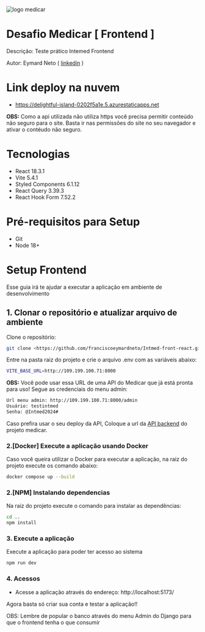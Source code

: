 ![logo medicar](https://i.postimg.cc/DZNPJSxk/Logo.png "logo medicar")
# Desafio Medicar  [ Frontend ]
Descrição: Teste prático Intemed Frontend

Autor: Eymard Neto ( [linkedin](https://www.linkedin.com/in/eymard-neto-216254207) )

# Link deploy na nuvem 
- https://delightful-island-0202f5a1e.5.azurestaticapps.net

**OBS:** Como a api utilizada não utiliza https você precisa permitir conteúdo não seguro para o site. Basta ir nas permissões do site no seu navegador e ativar o contéudo não seguro.

# Tecnologias

  - React 18.3.1
  - Vite 5.4.1
  - Styled Components 6.1.12
  - React Query 3.39.3
  - React Hook Form 7.52.2

# Pré-requisitos para Setup

- Git
- Node 18+

# Setup Frontend
Esse guia irá te ajudar a executar a aplicação em ambiente de desenvolvimento

## 1. Clonar o repositório e atualizar arquivo de ambiente
Clone o repositório:

```bash
git clone <https://github.com/franciscoeymardneto/Intmed-front-react.git>
```

Entre na pasta raiz do projeto e crie o arquivo .env com as variáveis abaixo:

```bash
VITE_BASE_URL=http://109.199.100.71:8000
```

**OBS:** Você pode usar essa URL de uma API do Medicar que já está pronta para uso! Segue as credenciais do menu admin:

```bash
Url menu admin: http://109.199.100.71:8000/admin
Usuário: testintmed
Senha: @Intmed2024#
```

Caso prefira usar o seu deploy da API, Coloque a url da [API backend](https://github.com/franciscoeymardneto/intmed-back.git) do projeto medicar.


### 2.[Docker] Execute a aplicação usando Docker
Caso você queira utilizar o Docker para executar a aplicação, na raiz do projeto execute os comando abaixo:

```bash
docker compose up --build
```

### 2.[NPM] Instalando dependencias
Na raiz do projeto execute o comando para instalar as dependências:

```bash
cd ..
npm install
```

### 3. Execute a aplicação
Execute a aplicação para poder ter acesso ao sistema

```bash
npm run dev
```
### 4. Acessos

- Acesse a aplicação através do endereço: http://localhost:5173/

Agora basta só criar sua conta e testar a aplicação!!

OBS: Lembre de popular o banco através do menu Admin do Django para que o frontend tenha o que
consumir
